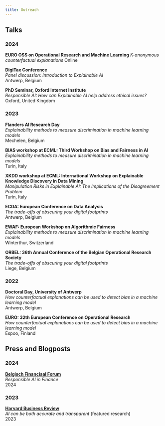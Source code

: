 ```yaml
---
title: Outreach
---
```



## Talks

### 2024
**EURO OSS on Operational Research and Machine Learning** 
_K-anonymous counterfactual explanations_
Online

**DigiTax Conference**  
_Panel discussion: Introduction to Explainable AI_  
Antwerp, Belgium

**PhD Seminar, Oxford Internet Institute**  
_Responsible AI: How can Explainable AI help address ethical issues?_  
Oxford, United Kingdom

### 2023

**Flanders AI Research Day**  
_Explainability methods to measure discrimination in machine learning models_  
Mechelen, Belgium

**BIAS workshop at ECML: Third Workshop on Bias and Fairness in AI**  
_Explainability methods to measure discrimination in machine learning models_  
Turin, Italy

**XKDD workshop at ECML: International Workshop on Explainable Knowledge Discovery in Data Mining**  
_Manipulation Risks in Explainable AI: The Implications of the Disagreement Problem_  
Turin, Italy

**ECDA: European Conference on Data Analysis**  
_The trade-offs of obscuring your digital footprints_  
Antwerp, Belgium

**EWAF: European Workshop on Algorithmic Fairness**  
_Explainability methods to measure discrimination in machine learning models_  
Winterthur, Switzerland

**ORBEL: 36th Annual Conference of the Belgian Operational Research Society**  
_The trade-offs of obscuring your digital footprints_  
Liege, Belgium

### 2022

**Doctoral Day, University of Antwerp**  
_How counterfactual explanations can be used to detect bias in a machine learning model_  
Antwerp, Belgium

**EURO: 32th European Conference on Operational Research**  
_How counterfactual explanations can be used to detect bias in a machine learning model_  
Espoo, Finland

## Press and Blogposts

### 2024

**[Belgisch Financiaal Forum](https://financialforum.be/nl/bfw-digitaal/responsible-ai-in-finance)**  
_Responsible AI in Finance_  
2024

### 2023

**[Harvard Business Review](https://hbr.org/2023/05/ai-can-be-both-accurate-and-transparent)**  
_AI can be both accurate and transparent_ (featured research)  
2023


